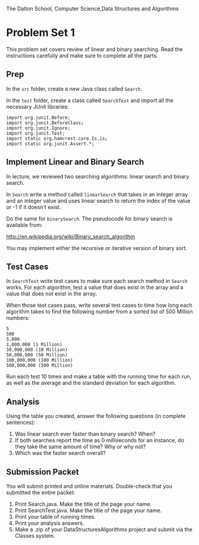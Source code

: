 The Dalton School, Computer Science,Data Structures and Algorithms

# Problem Set 1

This problem set covers review of linear and binary searching. Read the instructions carefully and make sure to complete all the parts.

## Prep
In the `src` folder, create a new Java class called `Search`. 

In the `test` folder, create a class called `SearchTest` 
and import all the necessary JUnit libraries:
```
import org.junit.Before;
import org.junit.BeforeClass;
import org.junit.Ignore;
import org.junit.Test;
import static org.hamcrest.core.Is.is;
import static org.junit.Assert.*;
```

## Implement Linear and Binary Search 
In lecture, we reviewed two searching algorithms: linear search and binary search. 

In `Search` write a method called `linearSearch` that takes in an integer array and an integer value and uses linear search to return the index of the value or -1 if it doesn't exist. 

Do the same for `binarySearch`. The pseudocode for binary search is available from:

http://en.wikipedia.org/wiki/Binary_search_algorithm

You may implement either the recursive or iterative version of binary sort.

## Test Cases 
In `SearchTest` write test cases to make sure each search method in `Search` works. For each algorithm, test a value that does exist in the array and a value that does not exist in the array. 

When those test cases pass, write several test cases to time how long each algorithm takes to find the following number from a sorted list of 500 Million numbers:

```
5
500
5,000
1,000,000 (1 Million)
10,000,000 (10 Million)
50,000,000 (50 Million)
100,000,000 (100 Million)
500,000,000 (500 Million)
```

Run each test 10 times and make a table with the running time for each run, as well as the average and the standard deviation for each algorithm. 

## Analysis 
Using the table you created, answer the following questions (in complete sentences):

1. Was linear search ever faster than binary search? When?
2. If both searches report the time as 0 milliseconds for an instance, do they take the same amount of time? Why or why not?
3. Which was the faster search overall?

## Submission Packet
You will submit printed and online materials. Double-check that you submitted the entire packet:
1. Print Search.java. Make the title of the page your name.
2. Print SearchTest.java. Make the title of the page your name.
3. Print your table of running times.
4. Print your analysis answers.
5. Make a .zip of your DataStructuresAlgorithms project and submit via the Classes system.
